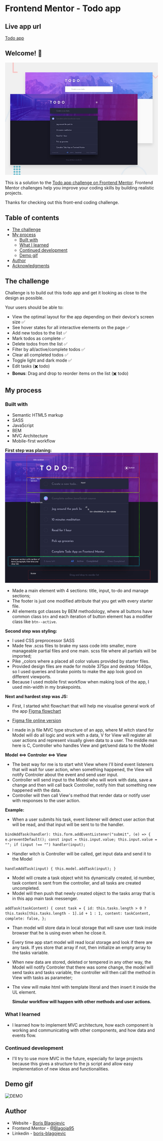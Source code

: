 # Frontend Mentor - Todo app

## Live app url

[Todo app](https://blagoja95.github.io/todo-app/)

## Welcome! 👋

![Design preview for the Todo app coding challenge](./readmeAssets/desktop-preview.jpg)

This is a solution to the [Todo app challenge on Frontend Mentor](https://www.frontendmentor.io/challenges/todo-app-Su1_KokOW). Frontend Mentor challenges help you improve your coding skills by building realistic projects.

Thanks for checking out this front-end coding challenge.

## Table of contents

- [The challenge](#the-challenge)
- [My process](#my-process)
  - [Built with](#built-with)
  - [What I learned](#what-i-learned)
  - [Continued development](#continued-development)
  - [Demo gif](#demo-gif)
- [Author](#author)
- [Acknowledgments](#acknowledgments)

## The challenge

Challenge is to build out this todo app and get it looking as close to the design as possible.

Your users should be able to:

- View the optimal layout for the app depending on their device's screen size ✅
- See hover states for all interactive elements on the page ✅
- Add new todos to the list ✅
- Mark todos as complete ✅
- Delete todos from the list ✅
- Filter by all/active/complete todos ✅
- Clear all completed todos ✅
- Toggle light and dark mode ✅
- Edit tasks (✖️ todo)
- **Bonus**: Drag and drop to reorder items on the list (✖️ todo)

## My process

### Built with

- Semantic HTML5 markup
- SASS
- JavaScript
- BEM
- MVC Architecture
- Mobile-first workflow

**First step was planing:**
![General layout plan of html](./readmeAssets/Screenshot%202022-03-21%20at%2014-44-16%20Figma.png)

- Made a main element with 4 sections: title, input, to-do and manage sections;
- The footer is just one modified attribute that you get with every starter file.
- All elements got classes by BEM methodology, where all buttons have common class `btn` and each iteration of button element has a modifier class like `btn--active`.

**Second step was styling:**

- I used CSS preprocessor SASS
- Made few .scss files to brake my sass code into smaller, more manageable partial files and one main. scss file where all partials will be imported;
- Pike \_colors where a placed all color values provided by starter files.
- Provided design files are made for mobile 375px and desktop 1440px, so I used queries and brake points to make the app look good on different viewports.
- Because I used mobile first workflow when making look of the app, I used min-width in my brakepoints.

**Next and hardest step was JS:**

- First, I started whit flowchart that will help me visualise general work of the app [Figma flowchart](./readmeAssets/Screenshot%202022-03-21%20at%2019-14-06%20Figma.png)

- [Figma file online version](https://www.figma.com/file/2FnGzcn2D6cnNJan2Bco5v/Todo-app-flowchart)

- I made in js file MVC type structure of an app, where M witch stand for Model will do all logic and work with a data, V for View will register all user actions and represent visually given data to a user.
  The middle man here is C, Controller who handles View and get/send data to the Model

**Model <==> Controler <==> View**

- The best way for me is to start whit View where I'll bind event listeners that will wait for user action, when something happened, the View will notify Controler about the event and send user input.
- Controller will send input to the Model who will work with data, save a change and then will call back Controller, notify him that something new happened with the data.
- Controller will then call View's method that render data or notify user with responses to the user action.

**Example:**

- When a user submits his task, event listener will detect user action that will be read, and that input will be sent to to the handler.

`bindAddTask(handler): this.form.addEventListener("submit", (e) => { e.preventDefault(); const input = this.input.value; this.input.value = ""; if (input !== "") handler(input); `

- Handler witch is Controller will be called, get input data and send it to the Model

`handleAddTask(input) { this.model.addTask(input); }`

- Model will create a task object whit his dynamically created, id number, task content is sent from the controller, and all tasks are created uncompleted.
- Model will then push that newly created object to the tasks array that is in this app main task messenger.

`addTask(taskContent) { const task = { id: this.tasks.length > 0 ? this.tasks[this.tasks.length - 1].id + 1 : 1, content: taskContent, complete: false, }; `

- Than model will store data in local storage that will save user task inside browser that he is using even when he close it.
- Every time app start model will read local storage and look if there are any task. If yes store that array if not, then initialize an empty array to the tasks variable.

- When new data are stored, deleted or tempered in any other way, the Model will notify Controler that there was some change, the model will send tasks and tasks variable, the controller will then call the method in View with tasks as parameter;
- The view will make html with template literal and then insert it inside the UL element.

  **Simular workflow will happen with other methods and user actions.**

### What I learned

- I learned how to implement MVC architecture, how each component is working and communicating with other components, and how data and events flow.

### Continued development

- I'll try to use more MVC in the future, especially for large projects because this gives a structure to the js script and allow easy implementation of new ideas and functionalities.

## Demo gif

![DEMO](./readmeAssets/screen-recording.gif)

## Author

- Website - [Boris Blagojevic](https://github.com/Blagoja95)
- Frontend Mentor - [@Blagoja95](https://www.frontendmentor.io/profile/Blagoja95)
- Linkedin - [boris-blagojevic](https://www.linkedin.com/in/boris-blagojevic/)

